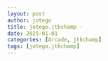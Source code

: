 ```yaml
---
layout: post
author: jotego
title: jotego.jtkchamp - 
date: 2025-01-01
categories: [Arcade, jtkchamp]
tags: [jotego.jtkchamp]
---
```


